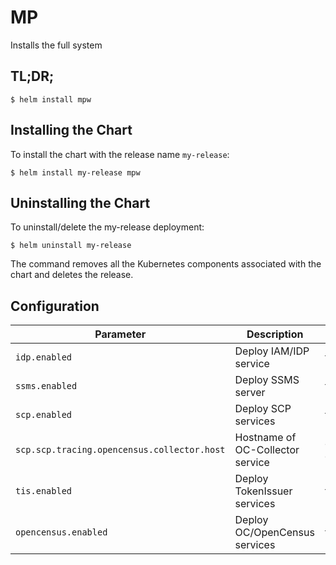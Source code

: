 # MP
Installs the full system

## TL;DR;

```console
$ helm install mpw
```

## Installing the Chart

To install the chart with the release name `my-release`:

```console
$ helm install my-release mpw
```

## Uninstalling the Chart

To uninstall/delete the my-release deployment:

```console
$ helm uninstall my-release
```

The command removes all the Kubernetes components associated with the chart and deletes the release.

## Configuration

| Parameter                                 | Description                                   | Default                                                 |
|-------------------------------------------|-----------------------------------------------|---------------------------------------------------------|
| `idp.enabled` | Deploy IAM/IDP service | true |
| `ssms.enabled` | Deploy SSMS server | true |
| `scp.enabled` | Deploy SCP services | true |
| `scp.scp.tracing.opencensus.collector.host` | Hostname of OC-Collector service | oc-collector |
| `tis.enabled` | Deploy TokenIssuer services | true |
| `opencensus.enabled` | Deploy OC/OpenCensus services | true |